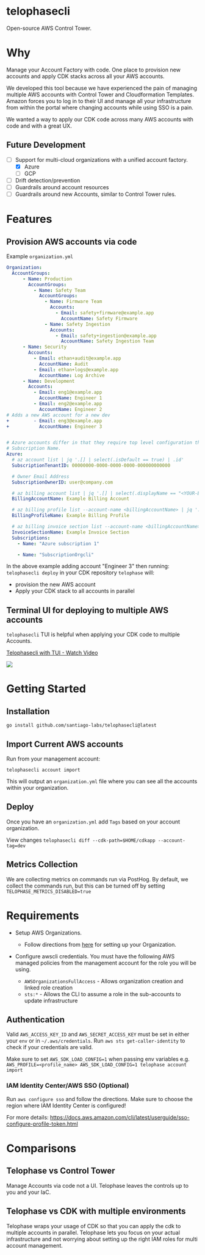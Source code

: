 # telophasecli
Open-source AWS Control Tower.

# Why
Manage your Account Factory with code. One place to provision new accounts and
apply CDK stacks across all your AWS accounts.

We developed this tool because we have experienced the pain of managing multiple
AWS accounts with Control Tower and Cloudformation Templates. Amazon
forces you to log in to their UI and manage all your infrastructure from within
the portal where changing accounts while using SSO is a pain. 

We wanted a way to apply our CDK code across many AWS accounts with code and
with a great UX.

## Future Development
- [ ] Support for multi-cloud organizations with a unified account factory.
  - [x] Azure
  - [ ] GCP
- [ ] Drift detection/prevention
- [ ] Guardrails around account resources 
- [ ] Guardrails around new Accounts, similar to Control Tower rules.

# Features
## Provision AWS accounts via code
Example `organization.yml`
```yml
Organization:
  AccountGroups:
      - Name: Production
        AccountGroups:
          - Name: Safety Team
            AccountGroups:
              - Name: Firmware Team
                Accounts:
                  - Email: safety+firmware@example.app
                    AccountName: Safety Firmware
              - Name: Safety Ingestion
                Accounts:
                  - Email: safety+ingestion@example.app
                    AccountName: Safety Ingestion Team
      - Name: Security
        Accounts:
          - Email: ethan+audit@example.app
            AccountName: Audit
          - Email: ethan+logs@example.app
            AccountName: Log Archive
      - Name: Development
        Accounts:
          - Email: eng1@example.app
            AccountName: Engineer 1
          - Email: eng2@example.app
            AccountName: Engineer 2
# Adds a new AWS account for a new dev
+         - Email: eng3@example.app
+           AccountName: Engineer 3


# Azure accounts differ in that they require top level configuration then a
# Subscription Name.
Azure:
  # az account list | jq '.[] | select(.isDefault == true) | .id'
  SubscriptionTenantID: 00000000-0000-0000-0000-000000000000

  # Owner Email Address
  SubscriptionOwnerID: user@company.com

  # az billing account list | jq '.[] | select(.displayName == "<YOUR-BILLING-ACCOUNT-DISPLAY-NAME>") | .name'
  BillingAccountName: Example Billing Account

  # az billing profile list --account-name <billingAccountName> | jq '.[] | select(.displayName == "<YOUR-BILLING-PROFILE-DISPLAY-NAME>") | .name'
  BillingProfileName: Example Billing Profile

  # az billing invoice section list --account-name <billingAccountName> --profile-name <billingProfileName> | jq '.[] | select(.displayName == "<YOUR-INVOICE-SECTION-DISPLAY-NAME>") | .name'
  InvoiceSectionName: Example Invoice Section
  Subscriptions:
    - Name: "Azure subscription 1"

    - Name: "SubscriptionOrgcli"
```

In the above example adding account "Engineer 3" then running:
`telophasecli deploy` in your CDK repository `telophase` will:
- provision the new AWS account
- Apply your CDK stack to all accounts in parallel

## Terminal UI for deploying to multiple AWS accounts 
`telophasecli` TUI is helpful when applying your CDK code to multiple Accounts.

<div>
    <a href="https://www.loom.com/share/f55b9436b50a4861adc84be6e1506dbf">
      <p>Telophasecli with TUI - Watch Video</p>
    </a>
    <a href="https://www.loom.com/share/f55b9436b50a4861adc84be6e1506dbf">
      <img style="max-width:300px;" src="https://cdn.loom.com/sessions/thumbnails/f55b9436b50a4861adc84be6e1506dbf-with-play.gif">
    </a>
</div>

# Getting Started 
## Installation
```
go install github.com/santiago-labs/telophasecli@latest
```
## Import Current AWS accounts
Run from your management account:
```
telophasecli account import
```

This will output an `organization.yml` file where you can see all the accounts within your organization.

## Deploy
Once you have an `organization.yml` add `Tags` based on your account organization.

View changes
`telophasecli diff --cdk-path=$HOME/cdkapp --account-tag=dev`

## Metrics Collection
We are collecting metrics on commands run via PostHog. By default, we collect the
commands run, but this can be turned off by setting
`TELOPHASE_METRICS_DISABLED=true`

# Requirements
- Setup AWS Organizations. 
    - Follow directions from [here](https://docs.aws.amazon.com/organizations/latest/userguide/orgs_tutorials_basic.html) for setting up your Organization.

- Configure awscli credentials. You must have the following AWS managed policies from the management account for the role you will be using.
    -  `AWSOrganizationsFullAccess` - Allows organization creation and linked role creation
    - `sts:*` - Allows the CLI to assume a role in the sub-accounts to update infrastructure

## Authentication
Valid `AWS_ACCESS_KEY_ID` and `AWS_SECRET_ACCESS_KEY` must be set in either your `env` or in `~/.aws/credentials`. Run `aws sts get-caller-identity` to check if your credentials are valid.

Make sure to set `AWS_SDK_LOAD_CONFIG=1` when passing env variables e.g. `AWS_PROFILE=<profile_name> AWS_SDK_LOAD_CONFIG=1 telophase account import`

### IAM Identity Center/AWS SSO (Optional)
Run `aws configure sso` and follow the directions. Make sure to choose the region where IAM Identity Center is configured!

For more details:
https://docs.aws.amazon.com/cli/latest/userguide/sso-configure-profile-token.html

# Comparisons
## Telophase vs Control Tower
Manage Accounts via code not a UI. Telophase leaves the controls up to you and your IaC.

## Telophase vs CDK with multiple environments
Telophase wraps your usage of CDK so that you can apply the cdk to multiple
accounts in parallel. Telophase lets you focus on your actual infrastructure and
not worrying about setting up the right IAM roles for multi account management.
